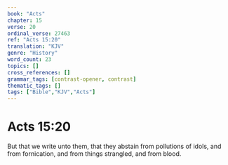 ```yaml
---
book: "Acts"
chapter: 15
verse: 20
ordinal_verse: 27463
ref: "Acts 15:20"
translation: "KJV"
genre: "History"
word_count: 23
topics: []
cross_references: []
grammar_tags: [contrast-opener, contrast]
thematic_tags: []
tags: ["Bible","KJV","Acts"]
---
```


# Acts 15:20

But that we write unto them, that they abstain from pollutions of idols, and from fornication, and from things strangled, and from blood.
